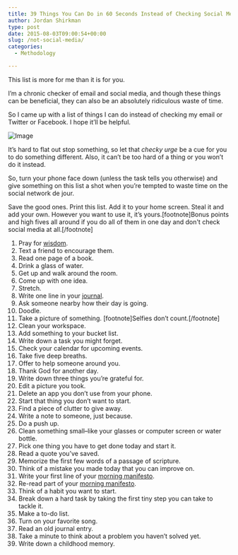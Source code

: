 ```yaml
---
title: 39 Things You Can Do in 60 Seconds Instead of Checking Social Media
author: Jordan Shirkman
type: post
date: 2015-08-03T09:00:54+00:00
slug: /not-social-media/
categories:
  - Methodology

---
```

This list is more for me than it is for you.

I’m a chronic checker of email and social media, and though these things can be beneficial, they can also be an absolutely ridiculous waste of time.

So I came up with a list of things I can do instead of checking my email or Twitter or Facebook. I hope it’ll be helpful.

![Image](/images/34ACZSYTOF.jpeg) 

It’s hard to flat out stop something, so let that _checky urge_ be a cue for you to do something different. Also, it can’t be too hard of a thing or you won’t do it instead.

So, turn your phone face&nbsp;down (unless the task tells you otherwise) and give something on this list a shot when you’re tempted to waste time on the social network de jour.

Save the good ones. Print this list. Add it to your home screen. Steal it and add your own. However you want to use it, it’s yours.[footnote]Bonus points and high fives all around if you do all of them in one day and don't check social media at all.[/footnote]

  1. Pray for [wisdom](http://bib.ly/Jm1.5.ESV).
  2. Text a friend to encourage them.
  3. Read one page of a book.
  4. Drink a glass of water.
  5. Get up and walk around the room.
  6. Come up with one idea.
  7. Stretch.
  8. Write one line in your [journal](https://jshirk.com/blog/journaling/).
  9. Ask someone nearby how their day is going.
 10. Doodle.
 11. Take a picture of something. [footnote]Selfies don’t count.[/footnote]
 12. Clean your workspace.
 13. Add something to your bucket list.
 14. Write down a task you might forget.
 15. Check your calendar for upcoming events.
 16. Take five&nbsp;deep breaths.
 17. Offer to help someone around you.
 18. Thank God for another day.
 19. Write down three&nbsp;things you’re grateful for.
 20. Edit a picture you took.
 21. Delete an app you don’t use from your phone.
 22. Start that thing you don’t want to start.
 23. Find a piece of clutter to give away.
 24. Write a note to someone, just because.
 25. Do a push up.
 26. Clean something small–like your glasses or computer screen or water bottle.
 27. Pick one thing you have to get done today and start it.
 28. Read a quote you’ve saved.
 29. Memorize the first few words of a passage of scripture.
 30. Think of a mistake you made today that you can improve on.
 31. Write your first line of your [morning manifesto](https://jshirk.com/blog/create-your-manifesto/).
 32. Re-read part of your [morning manifesto](https://jshirk.com/blog/morning-manifesto/).
 33. Think of a habit you want to start.
 34. Break down a hard task by taking the first tiny step you can take to tackle it.
 35. Make a to-do list.
 36. Turn on your favorite song.
 37. Read an old journal entry.
 38. Take a minute to think about a problem you haven’t solved yet.
 39. Write down a childhood memory.
